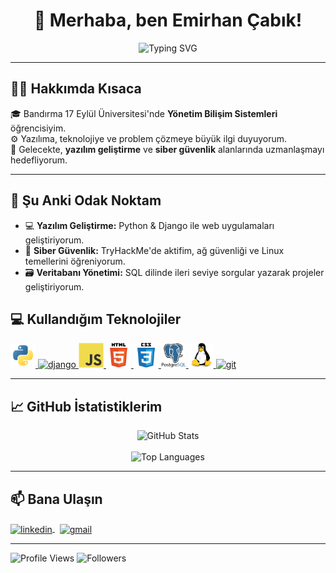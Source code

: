 <h1 align="center">👋 Merhaba, ben Emirhan Çabık!</h1>

<p align="center">
  <img src="https://readme-typing-svg.herokuapp.com?font=Fira+Code&size=22&duration=3000&pause=1000&color=F75C7E&center=true&vCenter=true&width=450&lines=YBS+%F0%9F%93%9A+%C3%B6%C4%9Frencisi;Python+ve+Django+Geli%C5%9Ftirici;Siber+G%C3%BCvenlik+Merakl%C4%B1s%C4%B1;Full+Stack+Yolunda;SQL+ve+Linux+%C3%87al%C4%B1%C5%9Fan%C4%B1" alt="Typing SVG" />
</p>

---

## 🧑‍💻 Hakkımda Kısaca

🎓 Bandırma 17 Eylül Üniversitesi'nde **Yönetim Bilişim Sistemleri** öğrencisiyim.  
⚙️ Yazılıma, teknolojiye ve problem çözmeye büyük ilgi duyuyorum.  
🚀 Gelecekte, **yazılım geliştirme** ve **siber güvenlik** alanlarında uzmanlaşmayı hedefliyorum.  

---

## 🎯 Şu Anki Odak Noktam

- 💻 **Yazılım Geliştirme:** Python & Django ile web uygulamaları geliştiriyorum.  
- 🔐 **Siber Güvenlik:** TryHackMe'de aktifim, ağ güvenliği ve Linux temellerini öğreniyorum.  
- 🗃️ **Veritabanı Yönetimi:** SQL dilinde ileri seviye sorgular yazarak projeler geliştiriyorum.  



## 💻 Kullandığım Teknolojiler

<p align="left">
  <a href="https://www.python.org" target="_blank" rel="noreferrer">
    <img src="https://raw.githubusercontent.com/devicons/devicon/master/icons/python/python-original.svg" alt="python" width="40" height="40"/>
  </a>
  <a href="https://www.djangoproject.com/" target="_blank" rel="noreferrer">
    <img src="https://cdn.worldvectorlogo.com/logos/django.svg" alt="django" width="40" height="40"/>
  </a>
  <a href="https://developer.mozilla.org/en-US/docs/Web/JavaScript" target="_blank" rel="noreferrer">
    <img src="https://raw.githubusercontent.com/devicons/devicon/master/icons/javascript/javascript-original.svg" alt="javascript" width="40" height="40"/>
  </a>
  <a href="https://www.w3.org/html/" target="_blank" rel="noreferrer">
    <img src="https://raw.githubusercontent.com/devicons/devicon/master/icons/html5/html5-original-wordmark.svg" alt="html5" width="40" height="40"/>
  </a>
  <a href="https://www.w3schools.com/css/" target="_blank" rel="noreferrer">
    <img src="https://raw.githubusercontent.com/devicons/devicon/master/icons/css3/css3-original-wordmark.svg" alt="css3" width="40" height="40"/>
  </a>
  <a href="https://www.postgresql.org" target="_blank" rel="noreferrer">
    <img src="https://raw.githubusercontent.com/devicons/devicon/master/icons/postgresql/postgresql-original-wordmark.svg" alt="postgresql" width="40" height="40"/>
  </a>
  <a href="https://www.linux.org/" target="_blank" rel="noreferrer">
    <img src="https://raw.githubusercontent.com/devicons/devicon/master/icons/linux/linux-original.svg" alt="linux" width="40" height="40"/>
  </a>
  <a href="https://git-scm.com/" target="_blank" rel="noreferrer">
    <img src="https://www.vectorlogo.zone/logos/git-scm/git-scm-icon.svg" alt="git" width="40" height="40"/>
  </a>
</p>

---

## 📈 GitHub İstatistiklerim

<p align="center">
  <img src="https://github-readme-stats.vercel.app/api?username=CabikHub&show_icons=true&theme=tokyonight&include_all_commits=true&count_private=true" alt="GitHub Stats" />
  <br/><br/>
  <img src="https://github-readme-stats.vercel.app/api/top-langs/?username=CabikHub&layout=compact&langs_count=8&theme=tokyonight" alt="Top Languages" />
</p>

---

## 📫 Bana Ulaşın

<p align="left">
  <a href="https://www.linkedin.com/in/emirhan-%C3%A7ab%C4%B1k-652594370/" target="blank">
    <img align="center" src="https://raw.githubusercontent.com/rahuldkjain/github-profile-readme-generator/master/src/images/icons/Social/linked-in-alt.svg" alt="linkedin" height="30" width="40" />
  </a>
  &nbsp;
  <a href="mailto:emirhan.cabik.dev@gmail.com" target="blank">
    <img align="center" src="https://img.icons8.com/color/48/gmail-new.png" alt="gmail" height="30" width="40" />
  </a>
</p>

---

![Profile Views](https://komarev.com/ghpvc/?username=CabikHub&label=Profil+G%C3%B6r%C3%BCnt%C3%BClenme&color=green)
![Followers](https://img.shields.io/github/followers/CabikHub?label=Takip%C3%A7i&style=social)

